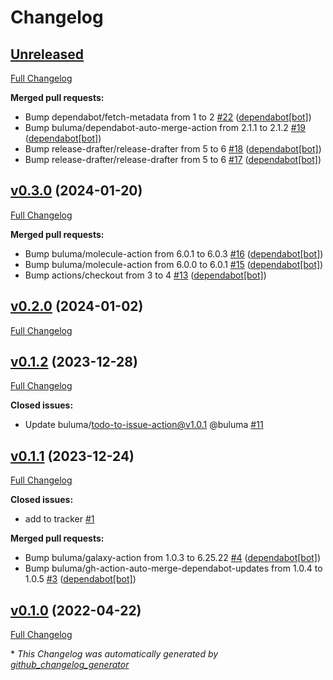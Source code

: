 # Changelog

## [Unreleased](https://github.com/buluma/ansible-role-f5ansible/tree/HEAD)

[Full Changelog](https://github.com/buluma/ansible-role-f5ansible/compare/v0.3.0...HEAD)

**Merged pull requests:**

- Bump dependabot/fetch-metadata from 1 to 2 [\#22](https://github.com/buluma/ansible-role-f5ansible/pull/22) ([dependabot[bot]](https://github.com/apps/dependabot))
- Bump buluma/dependabot-auto-merge-action from 2.1.1 to 2.1.2 [\#19](https://github.com/buluma/ansible-role-f5ansible/pull/19) ([dependabot[bot]](https://github.com/apps/dependabot))
- Bump release-drafter/release-drafter from 5 to 6 [\#18](https://github.com/buluma/ansible-role-f5ansible/pull/18) ([dependabot[bot]](https://github.com/apps/dependabot))
- Bump release-drafter/release-drafter from 5 to 6 [\#17](https://github.com/buluma/ansible-role-f5ansible/pull/17) ([dependabot[bot]](https://github.com/apps/dependabot))

## [v0.3.0](https://github.com/buluma/ansible-role-f5ansible/tree/v0.3.0) (2024-01-20)

[Full Changelog](https://github.com/buluma/ansible-role-f5ansible/compare/v0.2.0...v0.3.0)

**Merged pull requests:**

- Bump buluma/molecule-action from 6.0.1 to 6.0.3 [\#16](https://github.com/buluma/ansible-role-f5ansible/pull/16) ([dependabot[bot]](https://github.com/apps/dependabot))
- Bump buluma/molecule-action from 6.0.0 to 6.0.1 [\#15](https://github.com/buluma/ansible-role-f5ansible/pull/15) ([dependabot[bot]](https://github.com/apps/dependabot))
- Bump actions/checkout from 3 to 4 [\#13](https://github.com/buluma/ansible-role-f5ansible/pull/13) ([dependabot[bot]](https://github.com/apps/dependabot))

## [v0.2.0](https://github.com/buluma/ansible-role-f5ansible/tree/v0.2.0) (2024-01-02)

[Full Changelog](https://github.com/buluma/ansible-role-f5ansible/compare/v0.1.2...v0.2.0)

## [v0.1.2](https://github.com/buluma/ansible-role-f5ansible/tree/v0.1.2) (2023-12-28)

[Full Changelog](https://github.com/buluma/ansible-role-f5ansible/compare/v0.1.1...v0.1.2)

**Closed issues:**

- Update buluma/todo-to-issue-action@v1.0.1 @buluma [\#11](https://github.com/buluma/ansible-role-f5ansible/issues/11)

## [v0.1.1](https://github.com/buluma/ansible-role-f5ansible/tree/v0.1.1) (2023-12-24)

[Full Changelog](https://github.com/buluma/ansible-role-f5ansible/compare/v0.1.0...v0.1.1)

**Closed issues:**

- add to tracker [\#1](https://github.com/buluma/ansible-role-f5ansible/issues/1)

**Merged pull requests:**

- Bump buluma/galaxy-action from 1.0.3 to 6.25.22 [\#4](https://github.com/buluma/ansible-role-f5ansible/pull/4) ([dependabot[bot]](https://github.com/apps/dependabot))
- Bump buluma/gh-action-auto-merge-dependabot-updates from 1.0.4 to 1.0.5 [\#3](https://github.com/buluma/ansible-role-f5ansible/pull/3) ([dependabot[bot]](https://github.com/apps/dependabot))

## [v0.1.0](https://github.com/buluma/ansible-role-f5ansible/tree/v0.1.0) (2022-04-22)

[Full Changelog](https://github.com/buluma/ansible-role-f5ansible/compare/0a40360b34dfa6561495902c9d880ec9e2c31b36...v0.1.0)



\* *This Changelog was automatically generated by [github_changelog_generator](https://github.com/github-changelog-generator/github-changelog-generator)*
